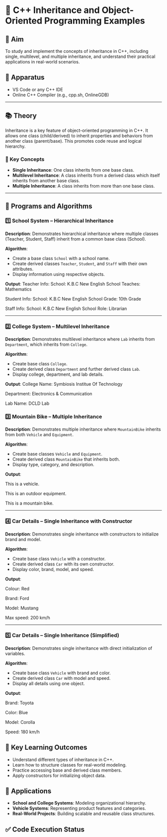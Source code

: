 # 🚀 C++ Inheritance and Object-Oriented Programming Examples

## 🎯 Aim
To study and implement the concepts of inheritance in C++, including single, multilevel, and multiple inheritance, and understand their practical applications in real-world scenarios.

## 🧰 Apparatus
- VS Code or any C++ IDE
- Online C++ Compiler (e.g., cpp.sh, OnlineGDB)

---

## 📚 Theory

Inheritance is a key feature of object-oriented programming in C++. It allows one class (child/derived) to inherit properties and behaviors from another class (parent/base). This promotes code reuse and logical hierarchy.

### 🔑 Key Concepts

- **Single Inheritance**: One class inherits from one base class.
- **Multilevel Inheritance**: A class inherits from a derived class which itself inherits from another base class.
- **Multiple Inheritance**: A class inherits from more than one base class.

---

## 🧮 Programs and Algorithms

### 1️⃣ School System – Hierarchical Inheritance

**Description**: Demonstrates hierarchical inheritance where multiple classes (Teacher, Student, Staff) inherit from a common base class (School).

**Algorithm**:
- Create a base class `School` with a school name.
- Create derived classes `Teacher`, `Student`, and `Staff` with their own attributes.
- Display information using respective objects.

**Output**:
Teacher Info: School: K.B.C New English School Teaches: Mathematics

Student Info: School: K.B.C New English School Grade: 10th Grade

Staff Info: School: K.B.C New English School Role: Librarian


---

### 2️⃣ College System – Multilevel Inheritance

**Description**: Demonstrates multilevel inheritance where `Lab` inherits from `Department`, which inherits from `College`.

**Algorithm**:
- Create base class `College`.
- Create derived class `Department` and further derived class `Lab`.
- Display college, department, and lab details.

**Output**:
College Name: Symbiosis Institue Of Technology 

Department: Electronics & Communication

Lab Name: DCLD Lab


### 3️⃣ Mountain Bike – Multiple Inheritance

**Description**: Demonstrates multiple inheritance where `MountainBike` inherits from both `Vehicle` and `Equipment`.

**Algorithm**:
- Create base classes `Vehicle` and `Equipment`.
- Create derived class `MountainBike` that inherits both.
- Display type, category, and description.

**Output**:

This is a vehicle.

This is an outdoor equipment.

This is a mountain bike.


---

### 4️⃣ Car Details – Single Inheritance with Constructor

**Description**: Demonstrates single inheritance with constructors to initialize brand and model.

**Algorithm**:
- Create base class `Vehicle` with a constructor.
- Create derived class `Car` with its own constructor.
- Display color, brand, model, and speed.

**Output**:

Colour: Red

Brand: Ford

Model: Mustang 

Max speed: 200 km/h


---

### 5️⃣ Car Details – Single Inheritance (Simplified)

**Description**: Demonstrates single inheritance with direct initialization of variables.

**Algorithm**:
- Create base class `Vehicle` with brand and color.
- Create derived class `Car` with model and speed.
- Display all details using one object.

**Output**:

Brand: Toyota 

Color: Blue

Model: Corolla 

Speed: 180 km/h

## 🎯 Key Learning Outcomes

- Understand different types of inheritance in C++.
- Learn how to structure classes for real-world modeling.
- Practice accessing base and derived class members.
- Apply constructors for initializing object data.

## 🧠 Applications

- **School and College Systems**: Modeling organizational hierarchy.
- **Vehicle Systems**: Representing product features and categories.
- **Real-World Projects**: Building scalable and reusable class structures.


## ✅ Code Execution Status





